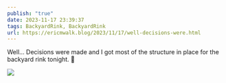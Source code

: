 ```yaml
---
publish: "true"
date: 2023-11-17 23:39:37
tags: BackyardRink, BackyardRink
url: https://ericmwalk.blog/2023/11/17/well-decisions-were.html
---
```


Well… Decisions were made and I got most of the structure in place for the backyard rink tonight. 🏒

![](https://ericmwalk.blog/uploads/2023/d15707fc-417e-4cbf-85e6-67a5854dd1ed.jpg)